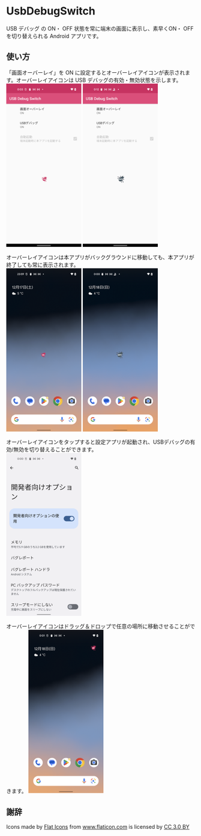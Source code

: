 # UsbDebugSwitch
USB デバッグ の ON・ OFF 状態を常に端末の画面に表示し、素早くON・ OFF を切り替えられる Android アプリです。

使い方
----------

「画面オーバーレイ」を ON に設定するとオーバーレイアイコンが表示されます。オーバーレイアイコンは USB デバッグの有効・無効状態を示します。  
<img src="images/screenshot_app_on.png" width="200">  <img src="images/screenshot_app_off.png" width="200">

オーバーレイアイコンは本アプリがバックグラウンドに移動しても、本アプリが終了しても常に表示されます。  
<img src="images/screenshot_home_on.png" width="200">  <img src="images/screenshot_home_off.png" width="200">

オーバーレイアイコンをタップすると設定アプリが起動され、USBデバッグの有効/無効を切り替えることができます。  
<img src="images/screenshot_settings.png" width="200">

オーバーレイアイコンはドラッグ＆ドロップで任意の場所に移動させることができます。
<img src="images/screenshot_home_on_top.png" width="200">

謝辞
----------

Icons made by <a href="https://www.flaticon.com/authors/flat-icons" title="Flat Icons">Flat Icons</a> from <a href="https://www.flaticon.com/" title="Flaticon">www.flaticon.com</a> is licensed by <a href="http://creativecommons.org/licenses/by/3.0/" title="Creative Commons BY 3.0" target="_blank">CC 3.0 BY</a>

